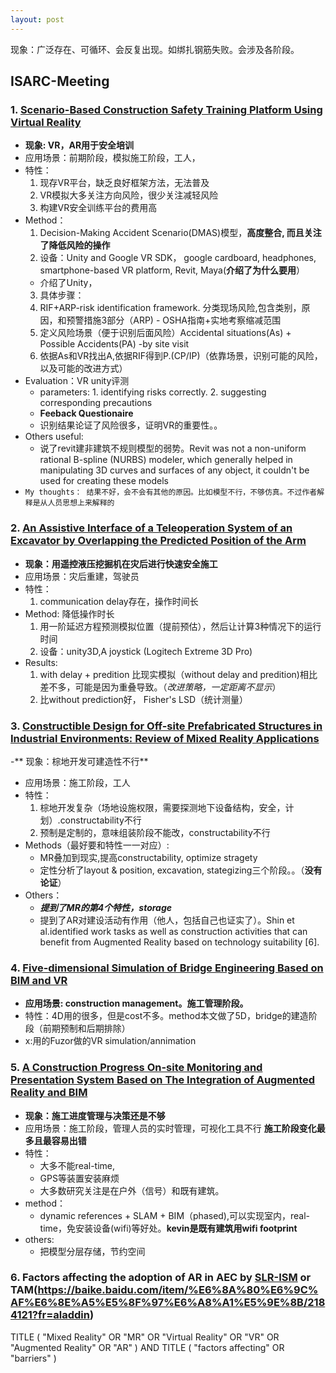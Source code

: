 ```yaml
---
layout: post
---
```

现象：广泛存在、可循环、会反复出现。如绑扎钢筋失败。会涉及各阶段。
## ISARC-Meeting
### 1. [Scenario-Based Construction Safety Training Platform Using Virtual Reality](https://www.iaarc.org/publications/fulltext/ISARC_2020_Paper_379.pdf)
  - **现象: VR，AR用于安全培训**
  - 应用场景：前期阶段，模拟施工阶段，工人，
  - 特性： 
    1. 现存VR平台，缺乏良好框架方法，无法普及
    2. VR模拟大多关注方向风险，很少关注减轻风险
    3. 构建VR安全训练平台的费用高
  - Method：
    1. Decision-Making Accident Scenario(DMAS)模型，**高度整合, 而且关注了降低风险的操作**
    2. 设备：Unity and Google VR SDK， google cardboard, headphones, smartphone-based VR platform, Revit, Maya(**介绍了为什么要用**）
      - 介绍了Unity，
    3. 具体步骤：
      1. RIF+ARP-risk identification framework. 分类现场风险,包含类别，原因，和预警措施3部分（ARP)
        - OSHA指南+实地考察缩减范围
      2. 定义风险场景（便于识别后面风险）Accidental situations(As) + Possible Accidents(PA) -by site visit
      3. 依据As和VR找出A,依据RIF得到P.(CP/IP)（依靠场景，识别可能的风险，以及可能的改进方式）
  - Evaluation：VR unity评测
    - parameters: 1. identifying risks correctly. 2. suggesting corresponding precautions
    - **Feeback Questionaire**
    - 识别结果论证了风险很多，证明VR的重要性。。
  - Others useful: 
    - 说了revit建非建筑不规则模型的弱势。Revit was not a non-uniform rational B-spline (NURBS) modeler, which generally helped in manipulating 3D curves and surfaces of any object, it couldn't be used for creating these models
  - `My thoughts： 结果不好，会不会有其他的原因。比如模型不行，不够仿真。不过作者解释是从人员思想上来解释的`
  
### 2. [An Assistive Interface of a Teleoperation System of an Excavator by Overlapping the Predicted Position of the Arm](https://www.iaarc.org/publications/fulltext/ISARC_2020_Paper_97.pdf)
  - **现象：用遥控液压挖掘机在灾后进行快速安全施工**
  - 应用场景：灾后重建，驾驶员
  - 特性：
    1. communication delay存在，操作时间长
  - Method: 降低操作时长
    1. 用一阶延迟方程预测模拟位置（提前预估），然后让计算3种情况下的运行时间
    2. 设备：unity3D,A joystick (Logitech Extreme 3D Pro)
  - Results:
    1. with delay + predition 比现实模拟（without delay and predition)相比差不多，可能是因为重叠导致。（*改进策略，一定距离不显示*）
    2. 比without prediction好， Fisher's LSD（统计测量）
    
### 3. [Constructible Design for Off-site Prefabricated Structures in Industrial Environments: Review of Mixed Reality Applications](https://www.iaarc.org/publications/fulltext/ISARC_2020_Paper_127.pdf)
  -** 现象：棕地开发可建造性不行**
  - 应用场景：施工阶段，工人
  - 特性： 
    1. 棕地开发复杂（场地设施权限，需要探测地下设备结构，安全，计划）.constructability不行
    2. 预制是定制的，意味组装阶段不能改，constructability不行
  - Methods（最好要和特性一一对应）: 
    - MR叠加到现实,提高constructability, optimize stragety
    - 定性分析了layout & position, excavation, stategizing三个阶段。。（**没有论证**）
  - Others：
    - ***提到了MR的第4个特性，storage***
    - 提到了AR对建设活动有作用（他人，包括自己也证实了）。Shin et al.identified work tasks as well as construction activities that can benefit from Augmented Reality based on technology suitability [6].

### 4. [Five-dimensional Simulation of Bridge Engineering Based on BIM and VR](https://www.iaarc.org/publications/fulltext/ISARC_2020_Paper_14.pdf)
  - **应用场景: construction management。施工管理阶段。**
  - 特性：4D用的很多，但是cost不多。method本文做了5D，bridge的建造阶段（前期预制和后期排除）
  - x:用的Fuzor做的VR simulation/annimation
  
### 5. [A Construction Progress On-site Monitoring and Presentation System Based on The Integration of Augmented Reality and BIM](https://www.iaarc.org/publications/fulltext/ISARC_2020_Paper_41.pdf)
  - **现象：施工进度管理与决策还是不够**
  - 应用场景：施工阶段，管理人员的实时管理，可视化工具不行 **施工阶段变化最多且最容易出错**
  - 特性：
    - 大多不能real-time,
    - GPS等装置安装麻烦
    - 大多数研究关注是在户外（信号）和既有建筑。
  - method：
    - dynamic references + SLAM + BIM（phased),可以实现室内，real-time，免安装设备(wifi)等好处。**kevin是既有建筑用wifi footprint**
  - others:
    - 把模型分层存储，节约空间
    
### 6. Factors affecting the adoption of AR in AEC by [SLR-ISM](https://link.springer.com/article/10.1007/s10901-019-09674-y) or TAM(https://baike.baidu.com/item/%E6%8A%80%E6%9C%AF%E6%8E%A5%E5%8F%97%E6%A8%A1%E5%9E%8B/2184121?fr=aladdin)
TITLE ( "Mixed Reality"  OR  "MR"  OR  "Virtual Reality"  OR  "VR"  OR  "Augmented Reality"  OR  "AR" )  AND  TITLE ( "factors affecting"  OR  "barriers" ) 

